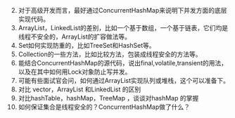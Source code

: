 2. 对于高级开发而言，最好通过ConcurrentHashMap来说明下并发方面的底层实现代码。
3. ArrayList，LinkedList的差别，比如一个基于数组，一个基于链表，它们均是线程不安全的，ArrayList的扩容做法等。
4. Set如何实现防重的，比如TreeSet和HashSet等。
5. Collection的一些方法，比如比较方法，包装成线程安全的方法等。
6. 能结合ConcurrentHashMap的源代码，说出final,volatile,transient的用法，以及在其中如何用Lock对象防止写并发。
6. 可能有些面试官会问，如何通过ArrayList实现队列或堆栈，这个可以准备下。
8. 对比 vector，ArrayList 和LinkedList 的区别
9.  对比hashTable，hashMap，TreeMap ，谈谈对hashMap 的掌握
10. 如何保证集合是线程安全的？ConcurrentHashMap做了什么？

